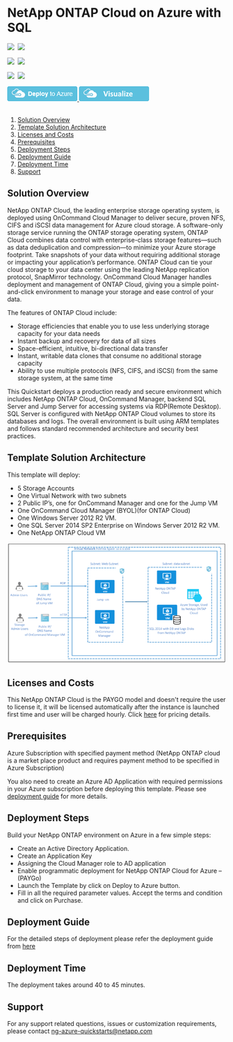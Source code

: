 # NetApp ONTAP Cloud on Azure with SQL 

<IMG SRC="https://azbotstorage.blob.core.windows.net/badges/netapp-ontap-sql/PublicLastTestDate.svg" />&nbsp;
<IMG SRC="https://azbotstorage.blob.core.windows.net/badges/netapp-ontap-sql/PublicDeployment.svg" />&nbsp;

<IMG SRC="https://azbotstorage.blob.core.windows.net/badges/netapp-ontap-sql/FairfaxLastTestDate.svg" />&nbsp;
<IMG SRC="https://azbotstorage.blob.core.windows.net/badges/netapp-ontap-sql/FairfaxDeployment.svg" />&nbsp;

<IMG SRC="https://azbotstorage.blob.core.windows.net/badges/netapp-ontap-sql/BestPracticeResult.svg" />&nbsp;
<IMG SRC="https://azbotstorage.blob.core.windows.net/badges/netapp-ontap-sql/CredScanResult.svg" />&nbsp;

<a href="https://portal.azure.com/#create/Microsoft.Template/uri/https%3A%2F%2Fraw.githubusercontent.com%2FAzure%2Fazure-quickstart-templates%2Fmaster%2Fnetapp-ontap-sql%2Fazuredeploy.json" target="_blank">
<img src="https://raw.githubusercontent.com/Azure/azure-quickstart-templates/master/1-CONTRIBUTION-GUIDE/images/deploytoazure.png"/>
</a>
<a href="http://armviz.io/#/?load=https%3A%2F%2Fraw.githubusercontent.com%2FAzure%2Fazure-quickstart-templates%2Fmaster%2Fnetapp-ontap-sql%2Fazuredeploy.json" target="_blank">
<img src="https://raw.githubusercontent.com/Azure/azure-quickstart-templates/master/1-CONTRIBUTION-GUIDE/images/visualizebutton.png"/>
</a> 
<br><br>

<!-- TOC -->

1. [Solution Overview](#solution-overview)
2. [Template Solution Architecture ](#template-solution-architecture)
3. [Licenses and Costs ](#licenses-and-costs)
4. [Prerequisites](#prerequisites)
5. [Deployment Steps](#deployment-steps)
6. [Deployment Guide](#deployment-guide)
7. [Deployment Time](#deployment-time)
8. [Support](#support)


<!-- /TOC -->

## Solution Overview 

NetApp ONTAP Cloud, the leading enterprise storage operating system, is deployed using OnCommand Cloud Manager to deliver secure, proven NFS, CIFS and iSCSI data management for Azure cloud storage. A software-only storage service running the ONTAP storage operating system, ONTAP Cloud combines data control with enterprise-class storage features—such as data deduplication and compression—to minimize your Azure storage footprint. Take snapshots of your data without requiring additional storage or impacting your application’s performance. ONTAP Cloud can tie your cloud storage to your data center using the leading NetApp replication protocol, SnapMirror technology. OnCommand Cloud Manager handles deployment and management of ONTAP Cloud, giving you a simple point-and-click environment to manage your storage and ease control of your data.

The features of ONTAP Cloud include:

- Storage efficiencies that enable you to use less underlying storage capacity for your data needs
- Instant backup and recovery for data of all sizes
- Space-efficient, intuitive, bi-directional data transfer
- Instant, writable data clones that consume no additional storage capacity
- Ability to use multiple protocols (NFS, CIFS, and iSCSI) from the same storage system, at the same time  

This Quickstart deploys a production ready and secure environment which includes NetApp ONTAP Cloud, OnCommand Manager, backend SQL Server and Jump Server for accessing systems via RDP(Remote Desktop). SQL Server is configured with NetApp ONTAP Cloud volumes to store its databases and logs. The overall environment is built using ARM templates and follows standard recommended architecture and security best practices.

## Template Solution Architecture 

This template will deploy: 

-	5 Storage Accounts
-	One Virtual Network with two subnets
-	2 Public IP’s, one for OnCommand Manager and one for the Jump VM
-	One OnCommand Cloud Manager (BYOL)(for ONTAP Cloud)
-	One Windows Server 2012 R2 VM.
-	One SQL Server 2014 SP2 Enterprise on Windows Server 2012 R2 VM.
-	One NetApp ONTAP Cloud VM
<img src="https://raw.githubusercontent.com/Azure/azure-quickstart-templates/master/netapp-ontap-sql/Images/netapp-architecture.png"/>

## Licenses and Costs 

This NetApp ONTAP Cloud is the PAYGO model and doesn't require the user to license it, it will be licensed automatically after the instance is launched first time and user will be charged hourly. Click [here]( https://azuremarketplace.microsoft.com/en-us/marketplace/apps/netapp.netapp-ontap-cloud?tab=Overview) for pricing details.

## Prerequisites 

Azure Subscription with specified payment method (NetApp ONTAP cloud is a market place product and requires payment method to be specified in Azure Subscription)

You also need to create an Azure AD Application with required permissions in your Azure subscription before deploying this template. Please see [deployment guide]( https://github.com/Azure/azure-quickstart-templates/blob/master/netapp-ontap-sql/Images/NetApp-ONTAP-Cloud-on-Azure.pdf) for more details.

## Deployment Steps  

Build your NetApp ONTAP environment on Azure in a few simple steps:
- Create an Active Directory Application.
- Create an Application Key
- Assigning the Cloud Manager role to AD application
- Enable programmatic deployment for NetApp ONTAP Cloud for Azure – (PAYGo)
- Launch the Template by click on Deploy to Azure button.  
- Fill in all the required parameter values. Accept the terms and condition and click on Purchase. 

## Deployment Guide

For the detailed steps of deployment please refer the deployment guide from  [here]( https://github.com/Azure/azure-quickstart-templates/blob/master/netapp-ontap-sql/Images/NetApp-ONTAP-Cloud-on-Azure.pdf)

## Deployment Time  

The deployment takes around 40 to 45 minutes. 

## Support 

For any support related questions, issues or customization requirements, please contact ng-azure-quickstarts@netapp.com

